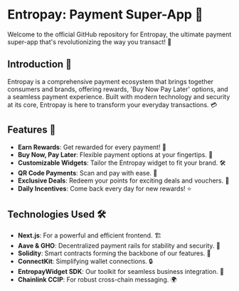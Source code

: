 # Entropay: Payment Super-App 🚀

Welcome to the official GitHub repository for Entropay, the ultimate payment super-app that's revolutionizing the way you transact! 🌟

## Introduction 📖

Entropay is a comprehensive payment ecosystem that brings together consumers and brands, offering rewards, 'Buy Now Pay Later' options, and a seamless payment experience. Built with modern technology and security at its core, Entropay is here to transform your everyday transactions. 💳

## Features 🌈

- **Earn Rewards**: Get rewarded for every payment! 🎁
- **Buy Now, Pay Later**: Flexible payment options at your fingertips. 💸
- **Customizable Widgets**: Tailor the Entropay widget to fit your brand. 🛠️
- **QR Code Payments**: Scan and pay with ease. 📱
- **Exclusive Deals**: Redeem your points for exciting deals and vouchers. 🎉
- **Daily Incentives**: Come back every day for new rewards! ⭐

## Technologies Used 🛠️

- **Next.js**: For a powerful and efficient frontend. 🏗️
- **Aave & GHO**: Decentralized payment rails for stability and security. 🔗
- **Solidity**: Smart contracts forming the backbone of our features. 📜
- **ConnectKit**: Simplifying wallet connections. 🔒
- **EntropayWidget SDK**: Our toolkit for seamless business integration. 🧰
- **Chainlink CCIP**: For robust cross-chain messaging. 🌍
